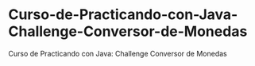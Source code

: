 # Curso-de-Practicando-con-Java-Challenge-Conversor-de-Monedas
Curso de Practicando con Java: Challenge Conversor de Monedas

